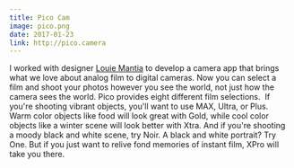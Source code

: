```yaml
---
title: Pico Cam
image: pico.png
date: 2017-01-23
link: http://pico.camera
---
```


I worked with designer [Louie Mantia](http://louiemantia.com) to develop a camera app that brings what we love about analog film to digital cameras. Now you can select a film and shoot your photos however you see the world, not just how the camera sees the world. Pico provides eight different film selections.  If you're shooting vibrant objects, you'll want to use MAX, Ultra, or Plus. Warm color objects like food will look great with Gold, while cool color objects like a winter scene will look better with Xtra. And if you're shooting a moody black and white scene, try Noir. A black and white portrait? Try One. But if you just want to relive fond memories of instant film, XPro will take you there.